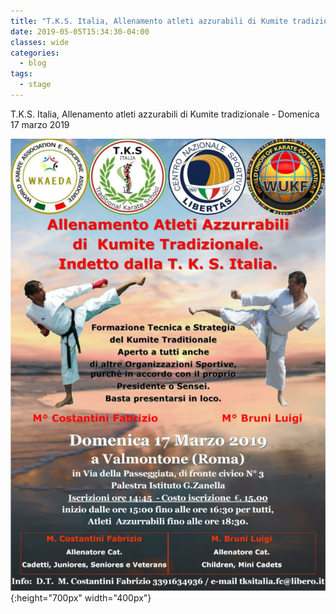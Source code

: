```yaml
---
title: "T.K.S. Italia, Allenamento atleti azzurabili di Kumite tradizionale - Domenica 17 marzo 2019"
date: 2019-05-05T15:34:30-04:00
classes: wide
categories:
  - blog
tags:
  - stage
---
```


T.K.S. Italia, Allenamento atleti azzurabili di Kumite tradizionale - Domenica 17 marzo 2019

![alt](/images/stage/20190317.jpg){:height="700px" width="400px"}

